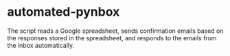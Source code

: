 # automated-pynbox
The script reads a Google spreadsheet, sends confirmation emails based on the responses stored in the spreadsheet, and responds to the emails from the inbox automatically.
